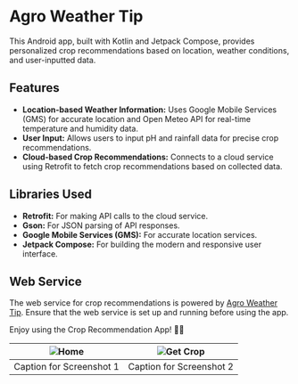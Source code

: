# Agro Weather Tip

This Android app, built with Kotlin and Jetpack Compose, provides personalized crop recommendations based on location, weather conditions, and user-inputted data.

## Features

- **Location-based Weather Information:** Uses Google Mobile Services (GMS) for accurate location and Open Meteo API for real-time temperature and humidity data.
- **User Input:** Allows users to input pH and rainfall data for precise crop recommendations.
- **Cloud-based Crop Recommendations:** Connects to a cloud service using Retrofit to fetch crop recommendations based on collected data.

## Libraries Used

- **Retrofit:** For making API calls to the cloud service.
- **Gson:** For JSON parsing of API responses.
- **Google Mobile Services (GMS):** For accurate location services.
- **Jetpack Compose:** For building the modern and responsive user interface.

## Web Service

The web service for crop recommendations is powered by [Agro Weather Tip](https://github.com/dmdbilal/Agro-Weather-Tip). Ensure that the web service is set up and running before using the app.

Enjoy using the Crop Recommendation App! 🌾📱

| ![Home]() | ![Get Crop](link_to_screenshot_2) |
|---------------------------------------|---------------------------------------|
| Caption for Screenshot 1               | Caption for Screenshot 2               |
